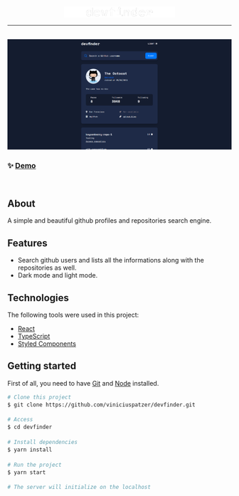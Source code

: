 <br>

<div align="center"> 
  <img src="./devfinder.png" alt="dev finder logo" width="250" />
</div>

<hr>
<br>

<div align="center"> 
  <img src="./devfinder.gif" alt="dev finder gif" />
</div>

### ✨ [Demo](https://devfinder-viniciuspatzer.netlify.app/)

<br>

## About

A simple and beautiful github profiles and repositories search engine.

## Features

- Search github users and lists all the informations along with the repositories as well.
- Dark mode and light mode.

## Technologies

The following tools were used in this project:

- [React](https://pt-br.reactjs.org/)
- [TypeScript](https://www.typescriptlang.org/)
- [Styled Components](https://styled-components.com/)

## Getting started

First of all, you need to have [Git](https://git-scm.com) and [Node](https://nodejs.org/en/) installed.

```bash
# Clone this project
$ git clone https://github.com/viniciuspatzer/devfinder.git

# Access
$ cd devfinder

# Install dependencies
$ yarn install

# Run the project
$ yarn start

# The server will initialize on the localhost
```

